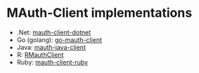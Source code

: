 # MAuth-Client implementations

- .Net: [mauth-client-dotnet](https://github.com/mdsol/mauth-client-dotnet)
- Go (golang): [go-mauth-client](https://github.com/mdsol/go-mauth-client)
- Java: [mauth-java-client](https://github.com/mdsol/mauth-java-client)
- R: [RMauthClient](https://github.com/mdsol/RMauthClient)
- Ruby: [mauth-client-ruby](https://github.com/mdsol/mauth-client-ruby)
